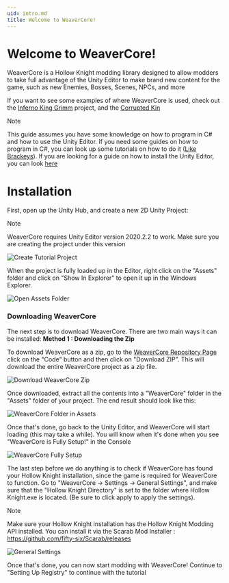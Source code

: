 ```yaml
---
uid: intro.md
title: Welcome to WeaverCore!
---
```


# Welcome to WeaverCore!

WeaverCore is a Hollow Knight modding library designed to allow modders to take full advantage of the Unity Editor to make brand new content for the game, such as new Enemies, Bosses, Scenes, NPCs, and more

If you want to see some examples of where WeaverCore is used, check out the [Inferno King Grimm](https://github.com/nickc01/Inferno-King-Grimm) project, and the [Corrupted Kin](https://github.com/nickc01/Corrupted-Kin)

> [!NOTE]
> This guide assumes you have some knowledge on how to program in C# and how to use the Unity Editor. If you need some guides on how to program in C#, you can look up some tutorials on how to do it ([Like Brackeys](https://www.youtube.com/watch?v=N775KsWQVkw)). If you are looking for a guide on how to install the Unity Editor, you can look [here](xref:installingUnity.md)

# Installation

First, open up the Unity Hub, and create a new 2D Unity Project:

> [!NOTE]
> WeaverCore requires Unity Editor version 2020.2.2 to work. Make sure you are creating the project under this version

![Create Tutorial Project](~/images/createTutorialProject.png)

When the project is fully loaded up in the Editor, right click on the "Assets" folder and click on "Show In Explorer" to open it up in the Windows Explorer.

![Open Assets Folder](~/images/openAssetsFolder.png)

### Downloading WeaverCore

The next step is to download WeaverCore. There are two main ways it can be installed:
**Method 1 : Downloading the Zip**

To download WeaverCore as a zip, go to the [WeaverCore Repository Page](https://github.com/nickc01/WeaverCore) click on the "Code" button and then click on "Download ZIP". This will download the entire WeaverCore project as a zip file.

![Download WeaverCore Zip](~/images/downloadWeaverCoreZip.png)

Once downloaded, extract all the contents into a "WeaverCore" folder in the "Assets" folder of your project. The end result should look like this:

![WeaverCore Folder in Assets](~/images/weaverCoreFolderInAssets.gif)

Once that's done, go back to the Unity Editor, and WeaverCore will start loading (this may take a while). You will know when it's done when you see "WeaverCore is Fully Setup!" in the Console

![WeaverCore Fully Setup](~/images/weaverCoreFullySetup.png)

The last step before we do anything is to check if WeaverCore has found your Hollow Knight installation, since the game is required for WeaverCore to function. Go to "WeaverCore -> Settings -> General Settings", and make sure that the "Hollow Knight Directory" is set to the folder where Hollow Knight.exe is located. (Be sure to click apply to apply the settings).

> [!NOTE]
> Make sure your Hollow Knight installation has the Hollow Knight Modding API installed. You can install it via the Scarab Mod Installer : https://github.com/fifty-six/Scarab/releases

![General Settings](~/images/generalSettings.png)

Once that's done, you can now start modding with WeaverCore! Continue to "Setting Up Registry" to continue with the tutorial
